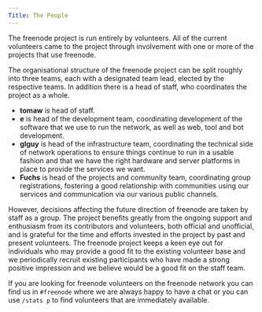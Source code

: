 ```yaml
---
Title: The People
---
```

The freenode project is run entirely by volunteers. All of the current
volunteers came to the project through involvement with one or more of the
projects that use freenode.

The organisational structure of the freenode project can be split roughly into
three teams, each with a designated team lead, elected by the respective teams.
In addition there is a head of staff, who coordinates the project as a whole.

- **tomaw** is head of staff.
- **e** is head of the development team, coordinating development of
  the software that we use to run the network, as well as web, tool and bot
  development.
- **glguy** is head of the infrastructure team, coordinating the
  technical side of network operations to ensure things continue to run in a
  usable fashion and that we have the right hardware and server platforms in
  place to provide the services we want.
- **Fuchs** is head of the projects and community team, coordinating
  group registrations, fostering a good relationship with communities using our
  services and communication via our various public channels.

However, decisions affecting the future direction of freenode are taken by staff
as a group. The project benefits greatly from the ongoing support and enthusiasm
from its contributors and volunteers, both official and unofficial, and is
grateful for the time and efforts invested in the project by past and present
volunteers. The freenode project keeps a keen eye out for individuals who may
provide a good fit to the existing volunteer base and we periodically recruit
existing participants who have made a strong positive impression and we believe
would be a good fit on the staff team.

If you are looking for freenode volunteers on the freenode network you can find
us in `#freenode` where we are always happy to have a chat or you can use
`/stats p` to find volunteers that are immediately available.
